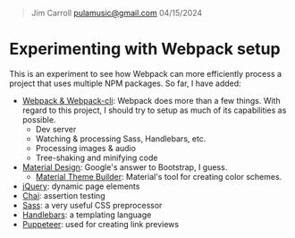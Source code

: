 >Jim Carroll
>pulamusic@gmail.com
>04/15/2024

# Experimenting with Webpack setup

This is an experiment to see how Webpack can more efficiently process a project that uses multiple NPM packages. So far, I have added:

* [Webpack & Webpack-cli](https://webpack.js.org/): Webpack does more than a few things. With regard to this project, I should try to setup as much of its capabilities as possible.
  - Dev server
  - Watching & processing Sass, Handlebars, etc.
  - Processing images & audio
  - Tree-shaking and minifying code
* [Material Design](https://m3.material.io/): Google's answer to Bootstrap, I guess.
  - [Material Theme Builder](https://m3.material.io/theme-builder): Material's tool for creating color schemes.
* [jQuery](https://jquery.com/): dynamic page elements
* [Chai](https://www.chaijs.com/): assertion testing
* [Sass](https://sass-lang.com/): a very useful CSS preprocessor
* [Handlebars](https://handlebarsjs.com/): a templating language
* [Puppeteer](https://pptr.dev/): used for creating link previews


